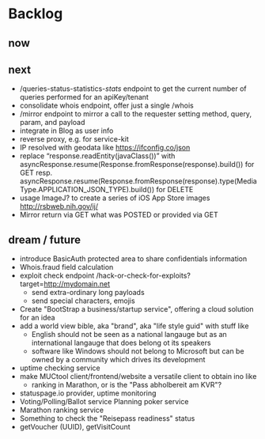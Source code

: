 # Backlog

## now

## next
* /queries-status-statistics-*stats* endpoint to get the current number of queries performed for an apiKey/tenant
* consolidate whois endpoint, offer just a single /whois
* /mirror endpoint to mirror a call to the requester setting method, query, param, and payload
* integrate in Blog as user info
* reverse proxy, e.g. for service-kit
* IP resolved with geodata like https://ifconfig.co/json 
* replace “response.readEntity(javaClass<String>())” with
    asyncResponse.resume(Response.fromResponse(response).build()) for GET resp.
    asyncResponse.resume(Response.fromResponse(response).type(MediaType.APPLICATION_JSON_TYPE).build()) for DELETE
* usage ImageJ? to create a series of iOS App Store images http://rsbweb.nih.gov/ij/
* Mirror return via GET what was POSTED or provided via GET
## dream / future
* introduce BasicAuth protected area to share confidentials information
* Whois.fraud field calculation
* exploit check endpoint /hack-or-check-for-exploits?target=http://mydomain.net
    * send extra-ordinary long payloads
    * send special characters, emojis
* Create "BootStrap a business/startup service", offering a cloud solution for an idea 
* add a world view bible, aka "brand", aka "life style guid" with stuff like
    * English should not be seen as a national langauge but as an international langauge that does belong ot its speakers  
    * software like Windows should not belong to Microsoft but can be owned by a community which drives its development  
* uptime checking service
* make MUCtool client/frontend/website a versatile client to obtain ino like
    * ranking in Marathon, or is the "Pass abholbereit am KVR"?
* statuspage.io provider, uptime monitoring
* Voting/Polling/Ballot service
    Planning poker service
* Marathon ranking service
* Something to check the "Reisepass readiness" status
* getVoucher (UUID), getVisitCount


